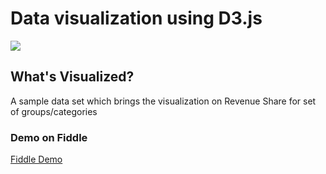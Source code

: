 # Data visualization using D3.js

<img src="https://s26.postimg.org/cw4cxah9l/D3_Sample_Dashboard.png">

<h2>What's Visualized?</h2>
<p> A sample data set which brings the visualization on Revenue Share for set of groups/categories</p>

<h3> Demo on Fiddle </h3>
<a href="https://jsfiddle.net/aisaknais/upzhzg86/">Fiddle Demo</a>
 
